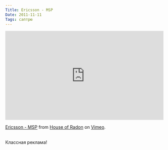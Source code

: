 ```yaml
---
Title: Ericsson - MSP
Date: 2011-11-11
Tags: саптрю
---
```


<div class="text"><iframe src="http://player.vimeo.com/video/31437906?title=0&amp;byline=0&amp;portrait=0" width="500" height="281" frameborder="0" webkitallowfullscreen="webkitallowfullscreen" allowfullscreen="allowfullscreen"></iframe><p><a href="http://vimeo.com/31437906">Ericsson - MSP</a> from <a href="http://vimeo.com/houseofradon">House of Radon</a> on <a href="http://vimeo.com">Vimeo</a>.</p><br />
Классная реклама!</div>